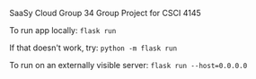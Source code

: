 SaaSy Cloud Group 34
Group Project for CSCI 4145

To run app locally: 
`flask run`

If that doesn't work, try: 
`python -m flask run`

To run on an externally visible server: 
`flask run --host=0.0.0.0`
